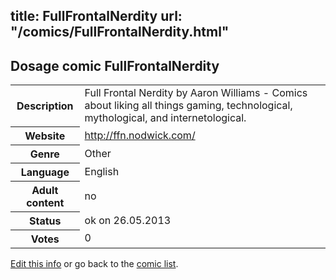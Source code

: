 title: FullFrontalNerdity
url: "/comics/FullFrontalNerdity.html"
---
Dosage comic FullFrontalNerdity
-----------------------------------------

<p id="msg"></p>
<script type="text/javascript">
if (window.location.search === '?edit_info_mail=sent_ok') {
  var elem = document.getElementById("msg");
  elem.innerHTML = 'Edited information sucessfully sent for review, which is usually done daily. Thanks!';
  elem.className = 'ok';
}
</script>
<table class="comicinfo">
<tr>
<th>Description</th><td>Full Frontal Nerdity by Aaron Williams - Comics about liking all things gaming, technological, mythological, and internetological.</td>
</tr>
<tr>
<th>Website</th><td><a href="http://ffn.nodwick.com/">http://ffn.nodwick.com/</a></td>
</tr>
<tr>
<th>Genre</th><td>Other</td>
</tr>
<tr>
<th>Language</th><td>English</td>
</tr>
<tr>
<th>Adult content</th><td>no</td>
</tr>
<tr>
<th>Status</th><td>ok on 26.05.2013</td>
</tr>
<tr>
<th>Votes</th><td>0</td>
</tr>
</table>

[Edit this info](FullFrontalNerdity_edit.html) or go back to the [comic list](../comic-index.html).
